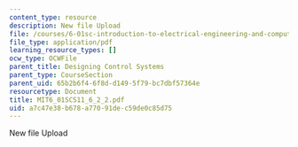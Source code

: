 ```yaml
---
content_type: resource
description: New file Upload
file: /courses/6-01sc-introduction-to-electrical-engineering-and-computer-science-i-spring-2011/a7c47e38b678a77091dec59de0c85d75_MIT6_01SCS11_6_2_2.pdf
file_type: application/pdf
learning_resource_types: []
ocw_type: OCWFile
parent_title: Designing Control Systems
parent_type: CourseSection
parent_uid: 65b2b6f4-6f8d-d149-5f79-bc7dbf57364e
resourcetype: Document
title: MIT6_01SCS11_6_2_2.pdf
uid: a7c47e38-b678-a770-91de-c59de0c85d75
---
```

New file Upload

